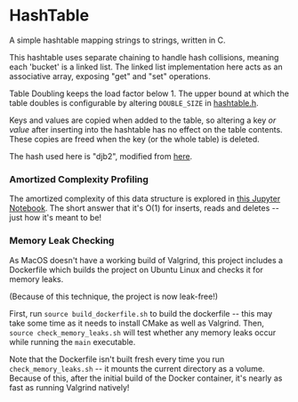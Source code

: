 # HashTable

A simple hashtable mapping strings to strings, written in C.

This hashtable uses separate chaining to handle hash collisions, meaning each 'bucket' is a linked list.
The linked list implementation here acts as an associative array, exposing
"get" and "set" operations.

Table Doubling keeps the load factor below 1.  The upper bound at which the table doubles is configurable by altering `DOUBLE_SIZE` in
[hashtable.h](./src/hashtable.h).

Keys and values are copied when added to the table, so altering a key *or value* after inserting into the hashtable has no effect on the table contents.
These copies are freed when the key (or the whole table) is deleted.

The hash used here is "djb2", modified from [here](http://www.cse.yorku.ca/~oz/hash.html).

### Amortized Complexity Profiling
The amortized complexity of this data structure is explored in [this Jupyter Notebook](./analysis/Hashtable%20Analysis.html). The short answer that it's O(1) for inserts, reads and deletes -- just how it's meant to be!

### Memory Leak Checking
As MacOS doesn't have a working build of Valgrind, this project includes a Dockerfile which builds the project on Ubuntu Linux and checks it for memory leaks.

(Because of this technique, the project is now leak-free!)

First, run `source build_dockerfile.sh` to build the dockerfile -- this may take some time as it needs to install CMake as well as Valgrind. Then, `source check_memory_leaks.sh` will test whether any memory leaks occur while running the `main` executable.

Note that the Dockerfile isn't built fresh every time you run `check_memory_leaks.sh` -- it mounts the current directory as a volume. Because of this, after the initial build of the Docker container, it's nearly as fast as running Valgrind natively!